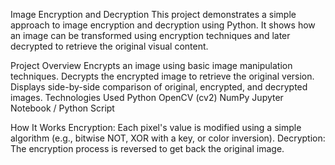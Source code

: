 Image Encryption and Decryption
This project demonstrates a simple approach to image encryption and decryption using Python. It shows how an image can be transformed using encryption techniques and later decrypted to retrieve the original visual content.

Project Overview
Encrypts an image using basic image manipulation techniques.
Decrypts the encrypted image to retrieve the original version.
Displays side-by-side comparison of original, encrypted, and decrypted images.
Technologies Used
Python
OpenCV (cv2)
NumPy
Jupyter Notebook / Python Script

How It Works
Encryption:
Each pixel's value is modified using a simple algorithm (e.g., bitwise NOT, XOR with a key, or color inversion).
Decryption:
The encryption process is reversed to get back the original image.
